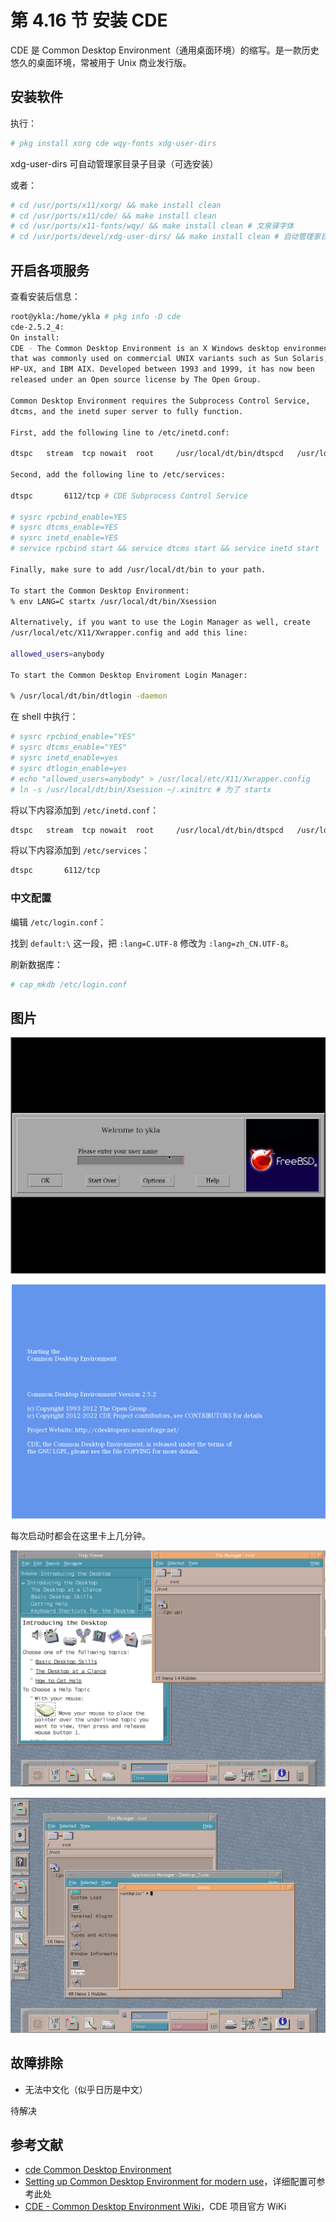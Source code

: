 # 第 4.16 节 安装 CDE

CDE 是 Common Desktop Environment（通用桌面环境）的缩写。是一款历史悠久的桌面环境，常被用于 Unix 商业发行版。


## 安装软件

执行：

```sh
# pkg install xorg cde wqy-fonts xdg-user-dirs
```

xdg-user-dirs 可自动管理家目录子目录（可选安装）

或者：

```sh
# cd /usr/ports/x11/xorg/ && make install clean
# cd /usr/ports/x11/cde/ && make install clean
# cd /usr/ports/x11-fonts/wqy/ && make install clean # 文泉驿字体
# cd /usr/ports/devel/xdg-user-dirs/ && make install clean # 自动管理家目录子目录
```

## 开启各项服务

查看安装后信息：

```sh
root@ykla:/home/ykla # pkg info -D cde
cde-2.5.2_4:
On install:
CDE - The Common Desktop Environment is an X Windows desktop environment
that was commonly used on commercial UNIX variants such as Sun Solaris,
HP-UX, and IBM AIX. Developed between 1993 and 1999, it has now been
released under an Open source license by The Open Group.

Common Desktop Environment requires the Subprocess Control Service,
dtcms, and the inetd super server to fully function.

First, add the following line to /etc/inetd.conf:

dtspc	stream	tcp	nowait	root	 /usr/local/dt/bin/dtspcd	/usr/local/dt/bin/dtspcd

Second, add the following line to /etc/services:

dtspc		6112/tcp # CDE Subprocess Control Service

# sysrc rpcbind_enable=YES
# sysrc dtcms_enable=YES
# sysrc inetd_enable=YES
# service rpcbind start && service dtcms start && service inetd start

Finally, make sure to add /usr/local/dt/bin to your path.

To start the Common Desktop Environment:
% env LANG=C startx /usr/local/dt/bin/Xsession

Alternatively, if you want to use the Login Manager as well, create
/usr/local/etc/X11/Xwrapper.config and add this line:

allowed_users=anybody

To start the Common Desktop Enviroment Login Manager:

% /usr/local/dt/bin/dtlogin -daemon

```

在 shell 中执行：

```sh
# sysrc rpcbind_enable="YES"
# sysrc dtcms_enable="YES"
# sysrc inetd_enable=yes
# sysrc dtlogin_enable=yes
# echo "allowed_users=anybody" > /usr/local/etc/X11/Xwrapper.config
# ln -s /usr/local/dt/bin/Xsession ~/.xinitrc # 为了 startx
```
	
将以下内容添加到 `/etc/inetd.conf`：

```sh
dtspc	stream	tcp	nowait	root	 /usr/local/dt/bin/dtspcd	/usr/local/dt/bin/dtspcd
```

将以下内容添加到 `/etc/services`：

```sh
dtspc		6112/tcp
```


### 中文配置

编辑 `/etc/login.conf`：

找到 `default:\` 这一段，把 `:lang=C.UTF-8` 修改为 `:lang=zh_CN.UTF-8`。

刷新数据库：

```sh
# cap_mkdb /etc/login.conf
```

## 图片


![dtlogin](../.gitbook/assets/cde2.png)

![FreeBSD 安装 CDE](../.gitbook/assets/cde4.png)

每次启动时都会在这里卡上几分钟。

![FreeBSD 安装 CDE](../.gitbook/assets/cde1.png)

![终端](../.gitbook/assets/cde3.png)

## 故障排除

- 无法中文化（似乎日历是中文）

待解决


## 参考文献

- [cde Common Desktop Environment](https://www.freshports.org/x11/cde)
- [Setting up Common Desktop Environment for modern use](https://forums.freebsd.org/threads/setting-up-common-desktop-environment-for-modern-use.69475/)，详细配置可参考此处
- [CDE - Common Desktop Environment Wiki](https://sourceforge.net/p/cdesktopenv/wiki/FreeBSDBuild/)，CDE 项目官方 WiKi